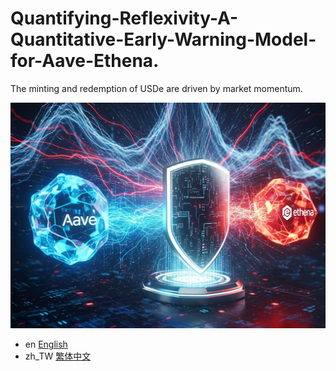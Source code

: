 # Quantifying-Reflexivity-A-Quantitative-Early-Warning-Model-for-Aave-Ethena.
The minting and redemption of USDe are driven by market momentum.

![image](Gemini_Generated_Image_13tq7k13tq7k13tq.jpg)

- en [English](https://medium.com/@abcd334/quantifying-reflexivity-a-quantitative-early-warning-model-for-aave-ethena-c83a3ebc4285)
- zh_TW [繁体中文](https://medium.com/@abcd334/%E9%87%8F%E5%8C%96%E5%8F%8D%E8%BA%AB%E6%80%A7-aave-%E8%88%87-ethena-%E7%9A%84%E9%87%8F%E5%8C%96%E9%A0%90%E8%AD%A6%E6%A8%A1%E5%9E%8B-2b42405c01e8)
